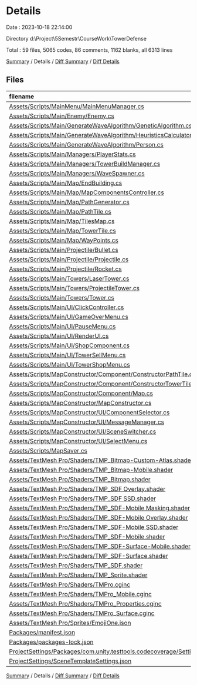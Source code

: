 # Details

Date : 2023-10-18 22:14:00

Directory d:\\Project\\5Semestr\\CourseWork\\TowerDefense

Total : 59 files,  5065 codes, 86 comments, 1162 blanks, all 6313 lines

[Summary](results.md) / Details / [Diff Summary](diff.md) / [Diff Details](diff-details.md)

## Files
| filename | language | code | comment | blank | total |
| :--- | :--- | ---: | ---: | ---: | ---: |
| [Assets/Scripts/MainMenu/MainMenuManager.cs](/Assets/Scripts/MainMenu/MainMenuManager.cs) | C# | 22 | 0 | 5 | 27 |
| [Assets/Scripts/Main/Enemy/Enemy.cs](/Assets/Scripts/Main/Enemy/Enemy.cs) | C# | 95 | 0 | 30 | 125 |
| [Assets/Scripts/Main/GenerateWaveAlgorithm/GeneticAlgorithm.cs](/Assets/Scripts/Main/GenerateWaveAlgorithm/GeneticAlgorithm.cs) | C# | 170 | 3 | 49 | 222 |
| [Assets/Scripts/Main/GenerateWaveAlgorithm/HeuristicsCalculator.cs](/Assets/Scripts/Main/GenerateWaveAlgorithm/HeuristicsCalculator.cs) | C# | 97 | 0 | 26 | 123 |
| [Assets/Scripts/Main/GenerateWaveAlgorithm/Person.cs](/Assets/Scripts/Main/GenerateWaveAlgorithm/Person.cs) | C# | 46 | 0 | 8 | 54 |
| [Assets/Scripts/Main/Managers/PlayerStats.cs](/Assets/Scripts/Main/Managers/PlayerStats.cs) | C# | 26 | 0 | 6 | 32 |
| [Assets/Scripts/Main/Managers/TowerBuildManager.cs](/Assets/Scripts/Main/Managers/TowerBuildManager.cs) | C# | 76 | 0 | 22 | 98 |
| [Assets/Scripts/Main/Managers/WaveSpawner.cs](/Assets/Scripts/Main/Managers/WaveSpawner.cs) | C# | 156 | 1 | 33 | 190 |
| [Assets/Scripts/Main/Map/EndBuilding.cs](/Assets/Scripts/Main/Map/EndBuilding.cs) | C# | 16 | 0 | 5 | 21 |
| [Assets/Scripts/Main/Map/MapComponentsController.cs](/Assets/Scripts/Main/Map/MapComponentsController.cs) | C# | 50 | 0 | 13 | 63 |
| [Assets/Scripts/Main/Map/PathGenerator.cs](/Assets/Scripts/Main/Map/PathGenerator.cs) | C# | 91 | 0 | 23 | 114 |
| [Assets/Scripts/Main/Map/PathTile.cs](/Assets/Scripts/Main/Map/PathTile.cs) | C# | 7 | 0 | 2 | 9 |
| [Assets/Scripts/Main/Map/TilesMap.cs](/Assets/Scripts/Main/Map/TilesMap.cs) | C# | 40 | 0 | 10 | 50 |
| [Assets/Scripts/Main/Map/TowerTile.cs](/Assets/Scripts/Main/Map/TowerTile.cs) | C# | 54 | 0 | 18 | 72 |
| [Assets/Scripts/Main/Map/WayPoints.cs](/Assets/Scripts/Main/Map/WayPoints.cs) | C# | 32 | 0 | 10 | 42 |
| [Assets/Scripts/Main/Projectile/Bullet.cs](/Assets/Scripts/Main/Projectile/Bullet.cs) | C# | 39 | 0 | 11 | 50 |
| [Assets/Scripts/Main/Projectile/Projectile.cs](/Assets/Scripts/Main/Projectile/Projectile.cs) | C# | 14 | 0 | 5 | 19 |
| [Assets/Scripts/Main/Projectile/Rocket.cs](/Assets/Scripts/Main/Projectile/Rocket.cs) | C# | 45 | 0 | 12 | 57 |
| [Assets/Scripts/Main/Towers/LaserTower.cs](/Assets/Scripts/Main/Towers/LaserTower.cs) | C# | 57 | 0 | 12 | 69 |
| [Assets/Scripts/Main/Towers/ProjectileTower.cs](/Assets/Scripts/Main/Towers/ProjectileTower.cs) | C# | 38 | 0 | 7 | 45 |
| [Assets/Scripts/Main/Towers/Tower.cs](/Assets/Scripts/Main/Towers/Tower.cs) | C# | 70 | 0 | 24 | 94 |
| [Assets/Scripts/Main/UI/ClickController.cs](/Assets/Scripts/Main/UI/ClickController.cs) | C# | 18 | 0 | 3 | 21 |
| [Assets/Scripts/Main/UI/GameOverMenu.cs](/Assets/Scripts/Main/UI/GameOverMenu.cs) | C# | 29 | 0 | 7 | 36 |
| [Assets/Scripts/Main/UI/PauseMenu.cs](/Assets/Scripts/Main/UI/PauseMenu.cs) | C# | 35 | 0 | 6 | 41 |
| [Assets/Scripts/Main/UI/RenderUI.cs](/Assets/Scripts/Main/UI/RenderUI.cs) | C# | 27 | 0 | 8 | 35 |
| [Assets/Scripts/Main/UI/ShopComponent.cs](/Assets/Scripts/Main/UI/ShopComponent.cs) | C# | 69 | 0 | 13 | 82 |
| [Assets/Scripts/Main/UI/TowerSellMenu.cs](/Assets/Scripts/Main/UI/TowerSellMenu.cs) | C# | 28 | 0 | 8 | 36 |
| [Assets/Scripts/Main/UI/TowerShopMenu.cs](/Assets/Scripts/Main/UI/TowerShopMenu.cs) | C# | 54 | 0 | 20 | 74 |
| [Assets/Scripts/MapConstructor/Component/ConstructorPathTile.cs](/Assets/Scripts/MapConstructor/Component/ConstructorPathTile.cs) | C# | 28 | 0 | 7 | 35 |
| [Assets/Scripts/MapConstructor/Component/ConstructorTowerTile.cs](/Assets/Scripts/MapConstructor/Component/ConstructorTowerTile.cs) | C# | 26 | 0 | 8 | 34 |
| [Assets/Scripts/MapConstructor/Component/Map.cs](/Assets/Scripts/MapConstructor/Component/Map.cs) | C# | 122 | 0 | 33 | 155 |
| [Assets/Scripts/MapConstructor/MapConstructor.cs](/Assets/Scripts/MapConstructor/MapConstructor.cs) | C# | 82 | 0 | 24 | 106 |
| [Assets/Scripts/MapConstructor/UI/ComponentSelector.cs](/Assets/Scripts/MapConstructor/UI/ComponentSelector.cs) | C# | 28 | 0 | 6 | 34 |
| [Assets/Scripts/MapConstructor/UI/MessageManager.cs](/Assets/Scripts/MapConstructor/UI/MessageManager.cs) | C# | 14 | 0 | 3 | 17 |
| [Assets/Scripts/MapConstructor/UI/SceneSwitcher.cs](/Assets/Scripts/MapConstructor/UI/SceneSwitcher.cs) | C# | 38 | 0 | 6 | 44 |
| [Assets/Scripts/MapConstructor/UI/SelectMenu.cs](/Assets/Scripts/MapConstructor/UI/SelectMenu.cs) | C# | 41 | 0 | 10 | 51 |
| [Assets/Scripts/MapSaver.cs](/Assets/Scripts/MapSaver.cs) | C# | 80 | 0 | 21 | 101 |
| [Assets/TextMesh Pro/Shaders/TMP_Bitmap-Custom-Atlas.shader](/Assets/TextMesh%20Pro/Shaders/TMP_Bitmap-Custom-Atlas.shader) | ShaderLab | 109 | 2 | 33 | 144 |
| [Assets/TextMesh Pro/Shaders/TMP_Bitmap-Mobile.shader](/Assets/TextMesh%20Pro/Shaders/TMP_Bitmap-Mobile.shader) | ShaderLab | 112 | 3 | 31 | 146 |
| [Assets/TextMesh Pro/Shaders/TMP_Bitmap.shader](/Assets/TextMesh%20Pro/Shaders/TMP_Bitmap.shader) | ShaderLab | 109 | 2 | 33 | 144 |
| [Assets/TextMesh Pro/Shaders/TMP_SDF Overlay.shader](/Assets/TextMesh%20Pro/Shaders/TMP_SDF%20Overlay.shader) | ShaderLab | 243 | 4 | 71 | 318 |
| [Assets/TextMesh Pro/Shaders/TMP_SDF SSD.shader](/Assets/TextMesh%20Pro/Shaders/TMP_SDF%20SSD.shader) | ShaderLab | 241 | 4 | 66 | 311 |
| [Assets/TextMesh Pro/Shaders/TMP_SDF-Mobile Masking.shader](/Assets/TextMesh%20Pro/Shaders/TMP_SDF-Mobile%20Masking.shader) | ShaderLab | 188 | 10 | 50 | 248 |
| [Assets/TextMesh Pro/Shaders/TMP_SDF-Mobile Overlay.shader](/Assets/TextMesh%20Pro/Shaders/TMP_SDF-Mobile%20Overlay.shader) | ShaderLab | 183 | 8 | 50 | 241 |
| [Assets/TextMesh Pro/Shaders/TMP_SDF-Mobile SSD.shader](/Assets/TextMesh%20Pro/Shaders/TMP_SDF-Mobile%20SSD.shader) | ShaderLab | 82 | 4 | 21 | 107 |
| [Assets/TextMesh Pro/Shaders/TMP_SDF-Mobile.shader](/Assets/TextMesh%20Pro/Shaders/TMP_SDF-Mobile.shader) | ShaderLab | 183 | 8 | 50 | 241 |
| [Assets/TextMesh Pro/Shaders/TMP_SDF-Surface-Mobile.shader](/Assets/TextMesh%20Pro/Shaders/TMP_SDF-Surface-Mobile.shader) | ShaderLab | 103 | 8 | 28 | 139 |
| [Assets/TextMesh Pro/Shaders/TMP_SDF-Surface.shader](/Assets/TextMesh%20Pro/Shaders/TMP_SDF-Surface.shader) | ShaderLab | 122 | 4 | 33 | 159 |
| [Assets/TextMesh Pro/Shaders/TMP_SDF.shader](/Assets/TextMesh%20Pro/Shaders/TMP_SDF.shader) | ShaderLab | 243 | 4 | 71 | 318 |
| [Assets/TextMesh Pro/Shaders/TMP_Sprite.shader](/Assets/TextMesh%20Pro/Shaders/TMP_Sprite.shader) | ShaderLab | 97 | 0 | 20 | 117 |
| [Assets/TextMesh Pro/Shaders/TMPro.cginc](/Assets/TextMesh%20Pro/Shaders/TMPro.cginc) | HLSL | 63 | 2 | 20 | 85 |
| [Assets/TextMesh Pro/Shaders/TMPro_Mobile.cginc](/Assets/TextMesh%20Pro/Shaders/TMPro_Mobile.cginc) | HLSL | 122 | 2 | 34 | 158 |
| [Assets/TextMesh Pro/Shaders/TMPro_Properties.cginc](/Assets/TextMesh%20Pro/Shaders/TMPro_Properties.cginc) | HLSL | 62 | 10 | 14 | 86 |
| [Assets/TextMesh Pro/Shaders/TMPro_Surface.cginc](/Assets/TextMesh%20Pro/Shaders/TMPro_Surface.cginc) | HLSL | 76 | 7 | 19 | 102 |
| [Assets/TextMesh Pro/Sprites/EmojiOne.json](/Assets/TextMesh%20Pro/Sprites/EmojiOne.json) | JSON | 155 | 0 | 2 | 157 |
| [Packages/manifest.json](/Packages/manifest.json) | JSON | 45 | 0 | 1 | 46 |
| [Packages/packages-lock.json](/Packages/packages-lock.json) | JSON | 393 | 0 | 1 | 394 |
| [ProjectSettings/Packages/com.unity.testtools.codecoverage/Settings.json](/ProjectSettings/Packages/com.unity.testtools.codecoverage/Settings.json) | JSON | 7 | 0 | 0 | 7 |
| [ProjectSettings/SceneTemplateSettings.json](/ProjectSettings/SceneTemplateSettings.json) | JSON | 167 | 0 | 0 | 167 |

[Summary](results.md) / Details / [Diff Summary](diff.md) / [Diff Details](diff-details.md)